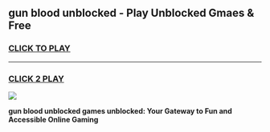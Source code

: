 
## gun blood unblocked - Play Unblocked Gmaes & Free
<h3>
<a href="https://news.freeplayer.one?title=gun_blood_unblocked&ref=16F">CLICK TO PLAY</a></h3>
<hr>

<h3>
<a href="https://news.freeplayer.one?title=gun_blood_unblocked&ref=16F">CLICK 2 PLAY</a>
  
</h3>

<a href="https://news.freeplayer.one?title=gun_blood_unblocked&ref=16F/"><img src="https://clearcache.store/games.png"></a>


**gun blood unblocked games unblocked: Your Gateway to Fun and Accessible Online Gaming**
